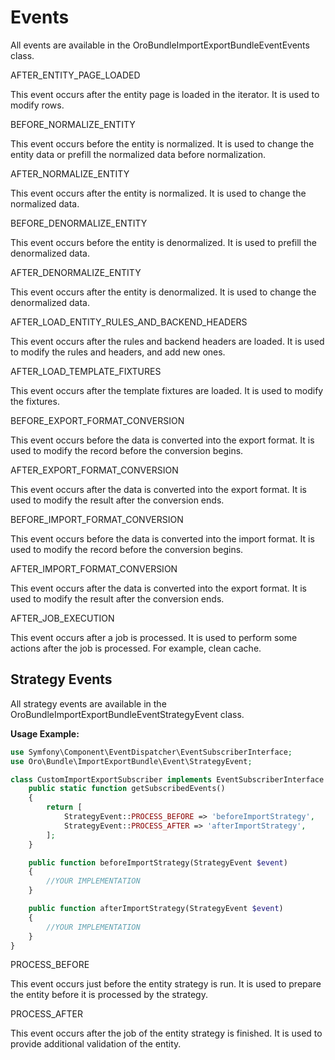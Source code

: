 <a id="dev-integrations-import-export-events"></a>

# Events

All events are available in the OroBundleImportExportBundleEventEvents class.

AFTER_ENTITY_PAGE_LOADED

This event occurs after the entity page is loaded in the iterator. It is used to modify rows.

BEFORE_NORMALIZE_ENTITY

This event occurs before the entity is normalized. It is used to change the entity data or prefill the normalized data before normalization.

AFTER_NORMALIZE_ENTITY

This event occurs after the entity is normalized. It is used to change the normalized data.

BEFORE_DENORMALIZE_ENTITY

This event occurs before the entity is denormalized. It is used to prefill the denormalized data.

AFTER_DENORMALIZE_ENTITY

This event occurs after the entity is denormalized. It is used to change the denormalized data.

AFTER_LOAD_ENTITY_RULES_AND_BACKEND_HEADERS

This event occurs after the rules and backend headers are loaded. It is used to modify the rules and headers, and add new ones.

AFTER_LOAD_TEMPLATE_FIXTURES

This event occurs after the template fixtures are loaded. It is used to modify the fixtures.

BEFORE_EXPORT_FORMAT_CONVERSION

This event occurs before the data is converted into the export format. It is used to modify the record before the conversion begins.

AFTER_EXPORT_FORMAT_CONVERSION

This event occurs after the data is converted into the export format. It is used to modify the result after the conversion ends.

BEFORE_IMPORT_FORMAT_CONVERSION

This event occurs before the data is converted into the import format. It is used to modify the record before the conversion begins.

AFTER_IMPORT_FORMAT_CONVERSION

This event occurs after the data is converted into the export format. It is used to modify the result after the conversion ends.

AFTER_JOB_EXECUTION

This event occurs after a job is processed. It is used to perform some actions after the job is processed. For example, clean cache.

## Strategy Events

All strategy events are available in the OroBundleImportExportBundleEventStrategyEvent class.

**Usage Example:**

```php
use Symfony\Component\EventDispatcher\EventSubscriberInterface;
use Oro\Bundle\ImportExportBundle\Event\StrategyEvent;

class CustomImportExportSubscriber implements EventSubscriberInterface {
    public static function getSubscribedEvents()
    {
        return [
            StrategyEvent::PROCESS_BEFORE => 'beforeImportStrategy',
            StrategyEvent::PROCESS_AFTER => 'afterImportStrategy',
        ];
    }

    public function beforeImportStrategy(StrategyEvent $event)
    {
        //YOUR IMPLEMENTATION
    }

    public function afterImportStrategy(StrategyEvent $event)
    {
        //YOUR IMPLEMENTATION
    }
}
```

PROCESS_BEFORE

This event occurs just before the entity strategy is run. It is used to prepare the entity before it is processed by the strategy.

PROCESS_AFTER

This event occurs after the job of the entity strategy is finished. It is used to provide additional validation of the entity.
